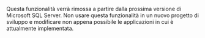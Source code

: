 Questa funzionalità verrà rimossa a partire dalla prossima versione di Microsoft SQL Server. Non usare questa funzionalità in un nuovo progetto di sviluppo e modificare non appena possibile le applicazioni in cui è attualmente implementata.
